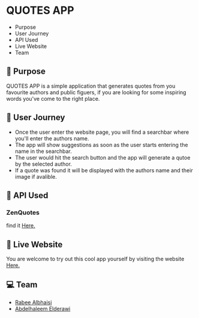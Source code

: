 # QUOTES APP 

- Purpose
- User Journey
- API Used
- Live Website
- Team

## :pushpin: Purpose
QUOTES APP is a simple application that generates quotes from you favourite authors and public figuers, if you are looking for some inspiring words you've come to the right place.

## :book: User Journey

- Once the user enter the website page, you will find a searchbar where you'll enter the authors name.
- The app will show suggestions as soon as the user starts entering the name in the searchbar.
- The user would hit the search button and the app will generate a qutoe by the selected author.
- If a quote was found it will be displayed with the authors name and their image if avalible.

## :truck: API Used

### ZenQuotes 
find it [Here.](https://zenquotes.io/)

## :link: Live Website
You are welcome to try out this cool app yourself by visiting the website [Here.](https://www.heroku.com/)

## :computer: Team
- [Rabee Albhaisi](https://github.com/Rabee96)
- [Abdelhaleem Elderawi](https://github.com/Abdelhaleem99)
